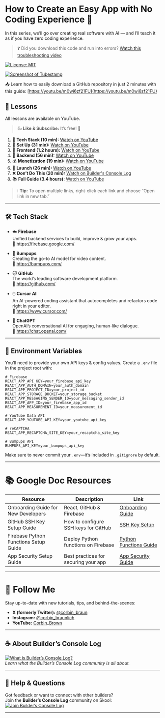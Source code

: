 # How to Create an Easy App with No Coding Experience 🚀

In this series, we’ll go over creating real software with AI — and I’ll teach it as if you have zero coding experience.  
> ❓ Did you download this code and run into errors? [Watch this troubleshooting video](https://youtu.be/ByRf8fsWE0Q)

[![License: MIT](https://img.shields.io/badge/License-MIT-blue.svg)](LICENSE)


[![Screenshot of Tubestamp](https://github.com/user-attachments/assets/f8d248ed-10ad-4aec-8689-088025710ba1)](https://tubestamp.com/)

📥 Learn how to easily download a GitHub repository in just 2 minutes with this guide: [https://youtu.be/m0wi6zf21FU](https://youtu.be/m0wi6zf21FU)

## 📝 Lessons

All lessons are available on YouTube. 
> 👍 **Like & Subscribe:** It’s free! 🤠

1. 🧱 **Tech Stack (10 min):** [Watch on YouTube](https://youtu.be/ZFtoJIQdmC4)  
2. 🔧 **Set Up (31 min):** [Watch on YouTube](https://youtu.be/BjAJPm5sqz0)  
3. 🎨 **Frontend (1.2 hours):** [Watch on YouTube](https://youtu.be/-WdKjaprzCE)  
4. 🧠 **Backend (56 min):** [Watch on YouTube](https://youtu.be/9js9TtWxRlo)  
5. 💰 **Monetization (19 min):** [Watch on YouTube](https://youtu.be/2As9QVGVWZ8)  
6. 🚀 **Launch (26 min):** [Watch on YouTube](https://youtu.be/nf56yrnoPuo)  
7. ❌ **Don’t Do This (20 min):** [Watch on Builder's Console Log](https://www.skool.com/ai-for-your-business/about)  
8. 📚 **Full Guide (3.4 hours):** [Watch on YouTube](https://youtu.be/tvquJI-v8ys)  

> ℹ️ **Tip:** To open multiple links, right-click each link and choose “Open link in new tab.”

---


## 🛠️ Tech Stack

- ☁️ **Firebase**  
  Unified backend services to build, improve & grow your apps.  
  🔗 https://firebase.google.com/

- 💬 **Bumpups**  
  Creating the go-to AI model for video content.  
  🔗 https://bumpups.com/

- 🐱 **GitHub**  
  The world’s leading software development platform.  
  🔗 https://github.com/

- 🖱️ **Cursor AI**  
  An AI-powered coding assistant that autocompletes and refactors code right in your editor.  
  🔗 https://www.cursor.com/

- 🤖 **ChatGPT**  
  OpenAI’s conversational AI for engaging, human-like dialogue.  
  🔗 https://chat.openai.com/

---

## 🔑 Environment Variables

You’ll need to provide your own API keys & config values. Create a `.env` file in the project root with:

```env
# Firebase
REACT_APP_API_KEY=your_firebase_api_key
REACT_APP_AUTH_DOMAIN=your_auth_domain
REACT_APP_PROJECT_ID=your_project_id
REACT_APP_STORAGE_BUCKET=your_storage_bucket
REACT_APP_MESSAGING_SENDER_ID=your_messaging_sender_id
REACT_APP_APP_ID=your_firebase_app_id
REACT_APP_MEASUREMENT_ID=your_measurement_id

# YouTube Data API
REACT_APP_YOUTUBE_API_KEY=your_youtube_api_key

# reCAPTCHA
REACT_APP_RECAPTCHA_SITE_KEY=your_recaptcha_site_key

# Bumpups API
BUMPUPS_API_KEY=your_bumpups_api_key
```

Make sure to never commit your `.env`—it’s included in `.gitignore` by default.

---

# 📚 Google Doc Resources

| Resource                               | Description                           | Link                                                                                                                                           |
|----------------------------------------|---------------------------------------|------------------------------------------------------------------------------------------------------------------------------------------------|
| Onboarding Guide for New Developers    | React, GitHub & Firebase              | <a href="https://docs.google.com/document/d/1fJAMgZw6yvDaSYOYcMbcqI6iv5Jc3xtI_3zflo5kZII/edit?usp=sharing" target="_blank" rel="noopener">Onboarding Guide</a> |
| GitHub SSH Key Setup Guide             | How to configure SSH keys for GitHub  | <a href="https://docs.google.com/document/d/1MvYXc5xdXvDvwJCZB5tonfdni8FtdwxpviikydUzyds/edit?usp=sharing" target="_blank" rel="noopener">SSH Key Setup</a>         |
| Firebase Python Functions Setup Guide  | Deploy Python functions on Firebase   | <a href="https://docs.google.com/document/d/1yn5cE5zuNBFpskh_KZU5BThA-fqcZSLPJefLUYTx9Wo/edit?usp=sharing" target="_blank" rel="noopener">Python Functions Guide</a> |
| App Security Setup Guide               | Best practices for securing your app  | <a href="https://docs.google.com/document/d/1FLVqdPjGcBUejLJWjHdWERMIQBaszA3EilOngS60dCE/edit?usp=sharing" target="_blank" rel="noopener">App Security Guide</a>   |

---

# 🙌 Follow Me

Stay up-to-date with new tutorials, tips, and behind-the-scenes:

- **X (formerly Twitter):** [@corbin_braun](https://x.com/corbin_braun)  
- **Instagram:** [@corbin_braunlich](https://instagram.com/corbin_braunlich)  
- **YouTube:** [Corbin_Brown](https://www.youtube.com/channel/UCJFMlSxcvlZg5yZUYJT0Pug)  

---

## ☕ About Builder’s Console Log

[![What is Builder’s Console Log?](https://img.youtube.com/vi/rs1GMv_akeE/maxresdefault.jpg)](https://youtu.be/rs1GMv_akeE)  
*Learn what the Builder’s Console Log community is all about.*

---

## 🤝 Help & Questions

Got feedback or want to connect with other builders?  
Join the **Builder’s Console Log** community on Skool:  
[![Join Builder’s Console Log](https://img.shields.io/badge/Join-Builders%20Console%20Log-blue)](https://www.skool.com/ai-for-your-business/about)

---

